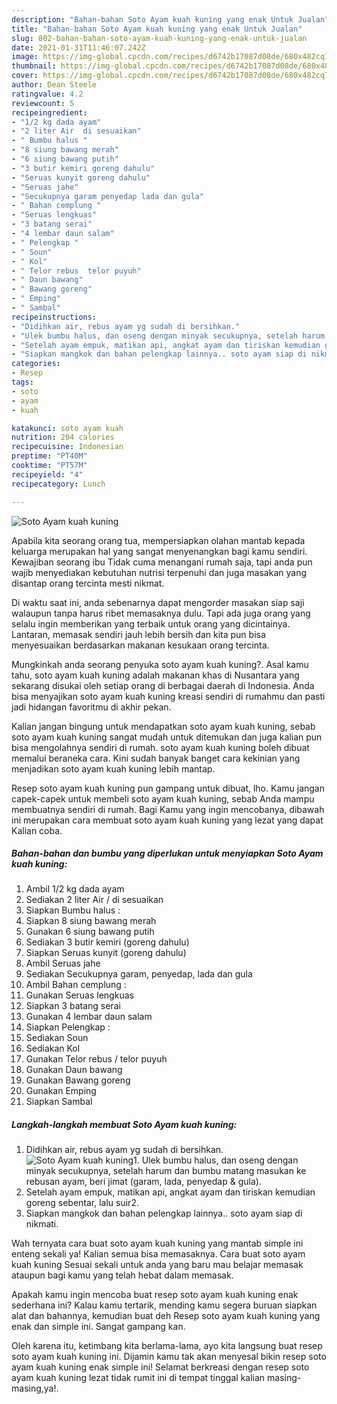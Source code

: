 ```yaml
---
description: "Bahan-bahan Soto Ayam kuah kuning yang enak Untuk Jualan"
title: "Bahan-bahan Soto Ayam kuah kuning yang enak Untuk Jualan"
slug: 802-bahan-bahan-soto-ayam-kuah-kuning-yang-enak-untuk-jualan
date: 2021-01-31T11:46:07.242Z
image: https://img-global.cpcdn.com/recipes/d6742b17087d08de/680x482cq70/soto-ayam-kuah-kuning-foto-resep-utama.jpg
thumbnail: https://img-global.cpcdn.com/recipes/d6742b17087d08de/680x482cq70/soto-ayam-kuah-kuning-foto-resep-utama.jpg
cover: https://img-global.cpcdn.com/recipes/d6742b17087d08de/680x482cq70/soto-ayam-kuah-kuning-foto-resep-utama.jpg
author: Dean Steele
ratingvalue: 4.2
reviewcount: 5
recipeingredient:
- "1/2 kg dada ayam"
- "2 liter Air  di sesuaikan"
- " Bumbu halus "
- "8 siung bawang merah"
- "6 siung bawang putih"
- "3 butir kemiri goreng dahulu"
- "Seruas kunyit goreng dahulu"
- "Seruas jahe"
- "Secukupnya garam penyedap lada dan gula"
- " Bahan cemplung "
- "Seruas lengkuas"
- "3 batang serai"
- "4 lembar daun salam"
- " Pelengkap "
- " Soun"
- " Kol"
- " Telor rebus  telor puyuh"
- " Daun bawang"
- " Bawang goreng"
- " Emping"
- " Sambal"
recipeinstructions:
- "Didihkan air, rebus ayam yg sudah di bersihkan."
- "Ulek bumbu halus, dan oseng dengan minyak secukupnya, setelah harum dan bumbu matang masukan ke rebusan ayam, beri jimat (garam, lada, penyedap &amp; gula)."
- "Setelah ayam empuk, matikan api, angkat ayam dan tiriskan kemudian goreng sebentar, lalu suir2."
- "Siapkan mangkok dan bahan pelengkap lainnya.. soto ayam siap di nikmati."
categories:
- Resep
tags:
- soto
- ayam
- kuah

katakunci: soto ayam kuah 
nutrition: 204 calories
recipecuisine: Indonesian
preptime: "PT40M"
cooktime: "PT57M"
recipeyield: "4"
recipecategory: Lunch

---
```



![Soto Ayam kuah kuning](https://img-global.cpcdn.com/recipes/d6742b17087d08de/680x482cq70/soto-ayam-kuah-kuning-foto-resep-utama.jpg)

Apabila kita seorang orang tua, mempersiapkan olahan mantab kepada keluarga merupakan hal yang sangat menyenangkan bagi kamu sendiri. Kewajiban seorang ibu Tidak cuma menangani rumah saja, tapi anda pun wajib menyediakan kebutuhan nutrisi terpenuhi dan juga masakan yang disantap orang tercinta mesti nikmat.

Di waktu  saat ini, anda sebenarnya dapat mengorder masakan siap saji walaupun tanpa harus ribet memasaknya dulu. Tapi ada juga orang yang selalu ingin memberikan yang terbaik untuk orang yang dicintainya. Lantaran, memasak sendiri jauh lebih bersih dan kita pun bisa menyesuaikan berdasarkan makanan kesukaan orang tercinta. 



Mungkinkah anda seorang penyuka soto ayam kuah kuning?. Asal kamu tahu, soto ayam kuah kuning adalah makanan khas di Nusantara yang sekarang disukai oleh setiap orang di berbagai daerah di Indonesia. Anda bisa menyajikan soto ayam kuah kuning kreasi sendiri di rumahmu dan pasti jadi hidangan favoritmu di akhir pekan.

Kalian jangan bingung untuk mendapatkan soto ayam kuah kuning, sebab soto ayam kuah kuning sangat mudah untuk ditemukan dan juga kalian pun bisa mengolahnya sendiri di rumah. soto ayam kuah kuning boleh dibuat memalui beraneka cara. Kini sudah banyak banget cara kekinian yang menjadikan soto ayam kuah kuning lebih mantap.

Resep soto ayam kuah kuning pun gampang untuk dibuat, lho. Kamu jangan capek-capek untuk membeli soto ayam kuah kuning, sebab Anda mampu membuatnya sendiri di rumah. Bagi Kamu yang ingin mencobanya, dibawah ini merupakan cara membuat soto ayam kuah kuning yang lezat yang dapat Kalian coba.

<!--inarticleads1-->

##### Bahan-bahan dan bumbu yang diperlukan untuk menyiapkan Soto Ayam kuah kuning:

1. Ambil 1/2 kg dada ayam
1. Sediakan 2 liter Air / di sesuaikan
1. Siapkan  Bumbu halus :
1. Siapkan 8 siung bawang merah
1. Gunakan 6 siung bawang putih
1. Sediakan 3 butir kemiri (goreng dahulu)
1. Siapkan Seruas kunyit (goreng dahulu)
1. Ambil Seruas jahe
1. Sediakan Secukupnya garam, penyedap, lada dan gula
1. Ambil  Bahan cemplung :
1. Gunakan Seruas lengkuas
1. Siapkan 3 batang serai
1. Gunakan 4 lembar daun salam
1. Siapkan  Pelengkap :
1. Sediakan  Soun
1. Sediakan  Kol
1. Gunakan  Telor rebus / telor puyuh
1. Gunakan  Daun bawang
1. Gunakan  Bawang goreng
1. Gunakan  Emping
1. Siapkan  Sambal




<!--inarticleads2-->

##### Langkah-langkah membuat Soto Ayam kuah kuning:

1. Didihkan air, rebus ayam yg sudah di bersihkan.
<img src="https://img-global.cpcdn.com/steps/c6a0c0ca76fce5da/160x128cq70/soto-ayam-kuah-kuning-langkah-memasak-1-foto.jpg" alt="Soto Ayam kuah kuning">1. Ulek bumbu halus, dan oseng dengan minyak secukupnya, setelah harum dan bumbu matang masukan ke rebusan ayam, beri jimat (garam, lada, penyedap &amp; gula).
1. Setelah ayam empuk, matikan api, angkat ayam dan tiriskan kemudian goreng sebentar, lalu suir2.
1. Siapkan mangkok dan bahan pelengkap lainnya.. soto ayam siap di nikmati.




Wah ternyata cara buat soto ayam kuah kuning yang mantab simple ini enteng sekali ya! Kalian semua bisa memasaknya. Cara buat soto ayam kuah kuning Sesuai sekali untuk anda yang baru mau belajar memasak ataupun bagi kamu yang telah hebat dalam memasak.

Apakah kamu ingin mencoba buat resep soto ayam kuah kuning enak sederhana ini? Kalau kamu tertarik, mending kamu segera buruan siapkan alat dan bahannya, kemudian buat deh Resep soto ayam kuah kuning yang enak dan simple ini. Sangat gampang kan. 

Oleh karena itu, ketimbang kita berlama-lama, ayo kita langsung buat resep soto ayam kuah kuning ini. Dijamin kamu tak akan menyesal bikin resep soto ayam kuah kuning enak simple ini! Selamat berkreasi dengan resep soto ayam kuah kuning lezat tidak rumit ini di tempat tinggal kalian masing-masing,ya!.

